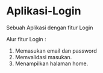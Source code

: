 # Aplikasi-Login
Sebuah Aplikasi dengan fitur Login

Alur fitur Login : 
1. Memasukan email dan password
2. Memvalidasi masukan.
3. Menampilkan halaman home.
